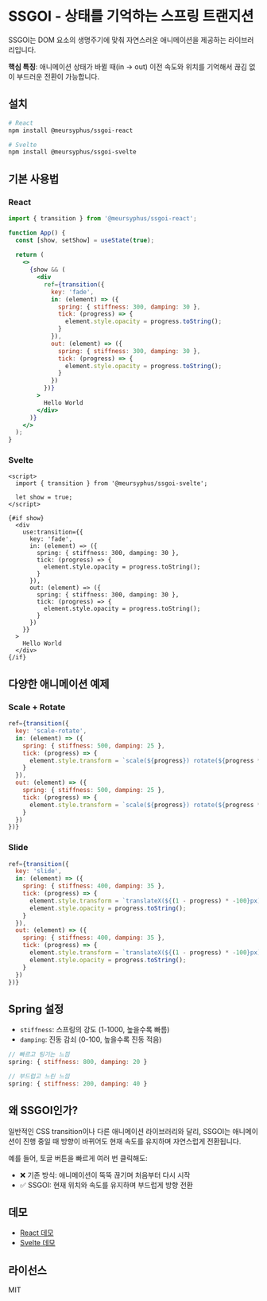 # SSGOI - 상태를 기억하는 스프링 트랜지션

SSGOI는 DOM 요소의 생명주기에 맞춰 자연스러운 애니메이션을 제공하는 라이브러리입니다.

**핵심 특징**: 애니메이션 상태가 바뀔 때(in → out) 이전 속도와 위치를 기억해서 끊김 없이 부드러운 전환이 가능합니다.

## 설치

```bash
# React
npm install @meursyphus/ssgoi-react

# Svelte  
npm install @meursyphus/ssgoi-svelte
```

## 기본 사용법

### React

```jsx
import { transition } from '@meursyphus/ssgoi-react';

function App() {
  const [show, setShow] = useState(true);
  
  return (
    <>
      {show && (
        <div
          ref={transition({
            key: 'fade',
            in: (element) => ({
              spring: { stiffness: 300, damping: 30 },
              tick: (progress) => {
                element.style.opacity = progress.toString();
              }
            }),
            out: (element) => ({
              spring: { stiffness: 300, damping: 30 },
              tick: (progress) => {
                element.style.opacity = progress.toString();
              }
            })
          })}
        >
          Hello World
        </div>
      )}
    </>
  );
}
```

### Svelte

```svelte
<script>
  import { transition } from '@meursyphus/ssgoi-svelte';
  
  let show = true;
</script>

{#if show}
  <div
    use:transition={{
      key: 'fade',
      in: (element) => ({
        spring: { stiffness: 300, damping: 30 },
        tick: (progress) => {
          element.style.opacity = progress.toString();
        }
      }),
      out: (element) => ({
        spring: { stiffness: 300, damping: 30 },
        tick: (progress) => {
          element.style.opacity = progress.toString();
        }
      })
    }}
  >
    Hello World
  </div>
{/if}
```

## 다양한 애니메이션 예제

### Scale + Rotate

```jsx
ref={transition({
  key: 'scale-rotate',
  in: (element) => ({
    spring: { stiffness: 500, damping: 25 },
    tick: (progress) => {
      element.style.transform = `scale(${progress}) rotate(${progress * 360}deg)`;
    }
  }),
  out: (element) => ({
    spring: { stiffness: 500, damping: 25 },
    tick: (progress) => {
      element.style.transform = `scale(${progress}) rotate(${progress * 360}deg)`;
    }
  })
})}
```

### Slide

```jsx
ref={transition({
  key: 'slide',
  in: (element) => ({
    spring: { stiffness: 400, damping: 35 },
    tick: (progress) => {
      element.style.transform = `translateX(${(1 - progress) * -100}px)`;
      element.style.opacity = progress.toString();
    }
  }),
  out: (element) => ({
    spring: { stiffness: 400, damping: 35 },
    tick: (progress) => {
      element.style.transform = `translateX(${(1 - progress) * -100}px)`;
      element.style.opacity = progress.toString();
    }
  })
})}
```

## Spring 설정

- `stiffness`: 스프링의 강도 (1-1000, 높을수록 빠름)
- `damping`: 진동 감쇠 (0-100, 높을수록 진동 적음)

```jsx
// 빠르고 팅기는 느낌
spring: { stiffness: 800, damping: 20 }

// 부드럽고 느린 느낌
spring: { stiffness: 200, damping: 40 }
```

## 왜 SSGOI인가?

일반적인 CSS transition이나 다른 애니메이션 라이브러리와 달리, SSGOI는 애니메이션이 진행 중일 때 방향이 바뀌어도 현재 속도를 유지하며 자연스럽게 전환됩니다.

예를 들어, 토글 버튼을 빠르게 여러 번 클릭해도:
- ❌ 기존 방식: 애니메이션이 뚝뚝 끊기며 처음부터 다시 시작
- ✅ SSGOI: 현재 위치와 속도를 유지하며 부드럽게 방향 전환

## 데모

- [React 데모](./apps/react-demo)
- [Svelte 데모](./apps/svelte-demo)

## 라이선스

MIT